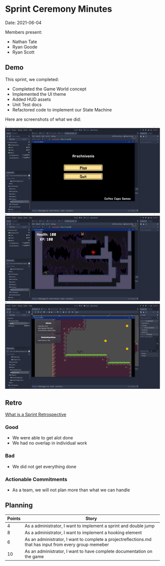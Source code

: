# Sprint Ceremony Minutes
  
Date: 2021-06-04

Members present:

* Nathan Tate
* Ryan Goode
* Ryan Scott
  
## Demo
  
This sprint, we completed:

* Completed the Game World concept
* Implemented the UI theme
* Added HUD assets
* Unit Test docs
* Refactored code to implement our State Machine
  
Here are screenshots of what we did:

![thing](images/2021.04.13-11.30.png)
![thing](images/2021.04.13-11.30_01.png)
![thing](images/2021.04.13-11.30_02.png)

## Retro
  
[What is a Sprint Retrospective](https://www.scrum.org/resources/what-is-a-sprint-retrospective)
  
### Good
  
* We were able to get alot done
* We had no overlap in individual work

### Bad
  
* We did not get everything done
  
### Actionable Commitments
  
* As a team, we will not plan more than what we can handle
  
## Planning
  
Points | Story
-------|--------
4| As a administrator, I want to implement a sprint and double jump
8| As a administrator, I want to implement a hooking element
6| As an administrator, I want to complete a projectreflections.md that has input from every group memeber
10| As an administrator, I want to have complete documentation on the game